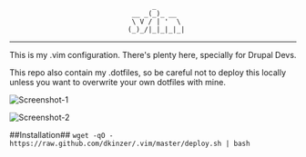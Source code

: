 
                                       _       
                                  __ _(_)_ __  
                                  \ V / | '  \ 
                                 (_)_/|_|_|_|_|
                                               
---
This is my .vim configuration. There's plenty here, specially for Drupal Devs.

This repo also contain my .dotfiles, so be careful not to deploy this locally
unless you want to overwrite your own dotfiles with mine.

![Screenshot-1](https://raw.github.com/dkinzer/.vim/master/etc/images/vim_screenshot.png)

![Screenshot-2](https://raw.github.com/dkinzer/.vim/master/etc/images/vim_screenshot2.png)

##Installation##
`wget -qO - https://raw.github.com/dkinzer/.vim/master/deploy.sh | bash`



